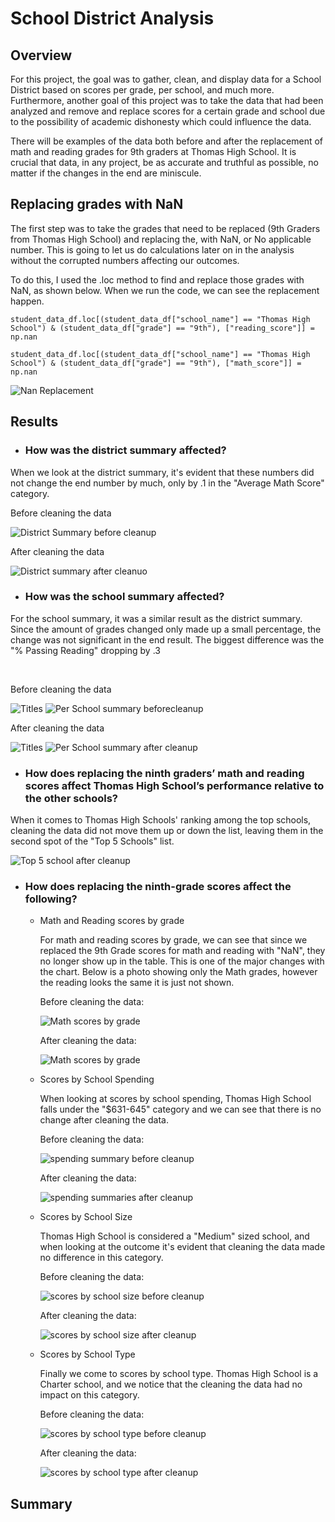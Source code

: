 # School District Analysis 
## Overview 

For this project, the goal was to gather, clean, and display data for a School District based on scores per  grade, per school, and much more. Furthermore, another goal of this project was to take the data that had been analyzed and remove and replace scores for a certain grade and school due to the possibility of academic dishonesty which could influence the data. 

There will be examples of the data both before and after the replacement of math and reading grades for 9th graders at Thomas High School. It is crucial that data, in any project, be as accurate and truthful as possible, no matter if the changes in the end are miniscule. 

## Replacing grades with NaN

The first step was to take the grades that need to be replaced (9th Graders from Thomas High School) and replacing the, with NaN, or No applicable number. This is going to let us do calculations later on in the analysis without the corrupted numbers affecting our outcomes. 

To do this, I used the .loc method to find and replace those grades with NaN, as shown below. When we run the code, we can see the replacement happen. 

```
student_data_df.loc[(student_data_df["school_name"] == "Thomas High School") & (student_data_df["grade"] == "9th"), ["reading_score"]] = np.nan 

student_data_df.loc[(student_data_df["school_name"] == "Thomas High School") & (student_data_df["grade"] == "9th"), ["math_score"]] = np.nan 

```
![Nan Replacement](https://user-images.githubusercontent.com/60283799/172723830-ed1d7e29-7e7f-4b7f-9280-ef7a1a7fd1d2.PNG)

## Results

- ### How was the district summary affected?

When we look at the district summary, it's evident that these numbers did not change the end number by much, only by .1 in the "Average Math Score" category. 

Before cleaning the data 
  
![District Summary before cleanup](https://user-images.githubusercontent.com/60283799/172727634-7d6186f1-910b-4eeb-aef1-392838011779.PNG)

After cleaning the data 

![District summary after cleanuo](https://user-images.githubusercontent.com/60283799/172727133-b63cf5b7-ef95-46c0-9ccf-76ef303c60a9.PNG)

- ### How was the school summary affected?

For the school summary, it was a similar result as the district summary. Since the amount of grades changed only made up a small percentage, the change was not significant in the end result. The biggest difference was the </br>
"% Passing Reading" dropping by .3

</br>

Before cleaning the data

![Titles](https://user-images.githubusercontent.com/60283799/172728834-8cacae0e-dcf4-4514-8f83-adcdc956945d.PNG)
![Per School summary beforecleanup](https://user-images.githubusercontent.com/60283799/172728100-bd4625d4-abf0-4b34-b635-5c52db6c2475.PNG)

After cleaning the data

![Titles](https://user-images.githubusercontent.com/60283799/172728853-58bc6e81-e13c-406e-b23e-fe1547a9017b.PNG)
![Per School summary after cleanup](https://user-images.githubusercontent.com/60283799/172728395-8eff1da9-875a-4d2a-94ff-a1549a1a32f6.PNG)

- ### How does replacing the ninth graders’ math and reading scores affect Thomas High School’s performance relative to the other schools?

When it comes to Thomas High Schools' ranking among the top schools, cleaning the data did not move them up or down the list, leaving them in the second spot of the "Top 5 Schools" list. 

![Top 5 school after cleanup](https://user-images.githubusercontent.com/60283799/172729471-35d151fd-7f89-47ca-b462-6d7b4ada3c2f.PNG)

- ### How does replacing the ninth-grade scores affect the following?
     - Math and Reading scores by grade
       
       For math and reading scores by grade, we can see that since we replaced the 9th Grade scores for math and reading        with "NaN", they no longer show up in the table. This is one of the major changes with the chart. Below is a photo        showing only the Math grades, however the reading looks the same it is just not shown. 
       
       Before cleaning the data:
       
       ![Math scores by grade](https://user-images.githubusercontent.com/60283799/172740072-b38fb6b4-f76a-4fd5-954e-a96703d082af.PNG)

       After cleaning the data:
       
       ![Math scores by grade](https://user-images.githubusercontent.com/60283799/172740116-d5f0ca49-1464-4369-b8ca-928f64377782.PNG)

     - Scores by School Spending
       
       When looking at scores by school spending, Thomas High School falls under the "$631-645" category and we can see that there is no change after cleaning the data. 
       
       Before cleaning the data:
       
       ![spending summary before cleanup](https://user-images.githubusercontent.com/60283799/172750492-955d0cf8-20ed-4eb2-ba16-7e379a34ff4d.PNG)

       After cleaning the data: 
       
       ![spending summaries after cleanup](https://user-images.githubusercontent.com/60283799/172750534-1e078f3c-1b9f-48bf-a639-1aad05f02ce9.PNG)

     - Scores by School Size
       
       Thomas High School is considered a "Medium" sized school, and when looking at the outcome it's evident that cleaning the data made no difference in this category. 
       
       Before cleaning the data: 
       
       ![scores by school size before cleanup](https://user-images.githubusercontent.com/60283799/172750747-d3130f10-bd15-4dcd-b466-f936fde17225.PNG)
       
       After cleaning the data:
       
       ![scores by school size after cleanup](https://user-images.githubusercontent.com/60283799/172750778-a43cab78-8149-44c9-be7e-29943ff181a1.PNG)

     - Scores by School Type 
       
       Finally we come to scores by school type. Thomas High School is a Charter school, and we notice that the cleaning the data had no impact on this category. 
       
       Before cleaning the data:
       
       ![scores by school type before cleanup](https://user-images.githubusercontent.com/60283799/172751066-7ae943d8-9ea9-42c7-bffc-3cb23cd28e89.PNG)

       After cleaning the data:
       
       ![scores by school type after cleanup](https://user-images.githubusercontent.com/60283799/172751051-b3b6bf38-eed5-4a16-84f5-510332936508.PNG)



## Summary 
